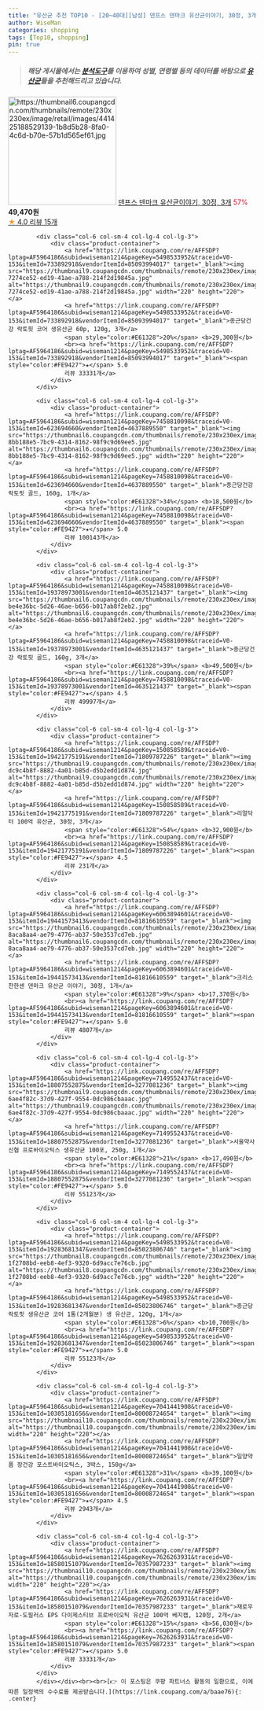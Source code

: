 ```yaml
---
title: "유산균 추천 TOP10 - [20~40대][남성] 덴프스 덴마크 유산균이야기, 30정, 3개"
author: WiseMan
categories: shopping
tags: [Top10, shopping]
pin: true
---
```


> ##### 해당 게시물에서는 [**분석도구**](https://itemscout.io/)를 이용하여 **성별**, **연령별** 등의 데이터를 바탕으로 [**유산균**](https://link.coupang.com/a/baae76)들을 추천해드리고 있습니다.
<div class="container"><div class="row">
            <div class="col-6 col-sm-4 col-lg-4 col-lg-3">
                <div class="product-container">
                    <a href="https://link.coupang.com/re/AFFSDP?lptag=AF5964186&subid=wiseman1214&pageKey=6398747903&traceid=V0-153&itemId=13674074526&vendorItemId=80926040793" target="_blank"><img src="https://thumbnail6.coupangcdn.com/thumbnails/remote/230x230ex/image/retail/images/441425188529139-1b8d5b28-8fa0-4c6d-b70e-57b1d565ef61.jpg" alt="https://thumbnail6.coupangcdn.com/thumbnails/remote/230x230ex/image/retail/images/441425188529139-1b8d5b28-8fa0-4c6d-b70e-57b1d565ef61.jpg" width="220" height="220"></a>
                    <a href="https://link.coupang.com/re/AFFSDP?lptag=AF5964186&subid=wiseman1214&pageKey=6398747903&traceid=V0-153&itemId=13674074526&vendorItemId=80926040793" target="_blank">덴프스 덴마크 유산균이야기, 30정, 3개</a>
                    <span style="color:#E61328">57%</span> <b>49,470원</b>
                    <br><a href="https://link.coupang.com/re/AFFSDP?lptag=AF5964186&subid=wiseman1214&pageKey=6398747903&traceid=V0-153&itemId=13674074526&vendorItemId=80926040793" target="_blank"><span style="color:#FE9427">★</span> 4.0
                    리뷰 15개</a>
                </div>
            </div>
            
            <div class="col-6 col-sm-4 col-lg-4 col-lg-3">
                <div class="product-container">
                    <a href="https://link.coupang.com/re/AFFSDP?lptag=AF5964186&subid=wiseman1214&pageKey=5498533952&traceid=V0-153&itemId=733892918&vendorItemId=85093994017" target="_blank"><img src="https://thumbnail9.coupangcdn.com/thumbnails/remote/230x230ex/image/retail/images/2294155404330855-7274ce52-ed19-41ae-a788-214f2d19845a.jpg" alt="https://thumbnail9.coupangcdn.com/thumbnails/remote/230x230ex/image/retail/images/2294155404330855-7274ce52-ed19-41ae-a788-214f2d19845a.jpg" width="220" height="220"></a>
                    <a href="https://link.coupang.com/re/AFFSDP?lptag=AF5964186&subid=wiseman1214&pageKey=5498533952&traceid=V0-153&itemId=733892918&vendorItemId=85093994017" target="_blank">종근당건강 락토핏 코어 생유산균 60p, 120g, 3개</a>
                    <span style="color:#E61328">20%</span> <b>29,300원</b>
                    <br><a href="https://link.coupang.com/re/AFFSDP?lptag=AF5964186&subid=wiseman1214&pageKey=5498533952&traceid=V0-153&itemId=733892918&vendorItemId=85093994017" target="_blank"><span style="color:#FE9427">★</span> 5.0
                    리뷰 33331개</a>
                </div>
            </div>
            
            <div class="col-6 col-sm-4 col-lg-4 col-lg-3">
                <div class="product-container">
                    <a href="https://link.coupang.com/re/AFFSDP?lptag=AF5964186&subid=wiseman1214&pageKey=7458810098&traceid=V0-153&itemId=623694660&vendorItemId=4637889550" target="_blank"><img src="https://thumbnail6.coupangcdn.com/thumbnails/remote/230x230ex/image/retail/images/4343601915698949-8bb188e5-7bc9-4314-8162-98f9c9d69ee5.jpg" alt="https://thumbnail6.coupangcdn.com/thumbnails/remote/230x230ex/image/retail/images/4343601915698949-8bb188e5-7bc9-4314-8162-98f9c9d69ee5.jpg" width="220" height="220"></a>
                    <a href="https://link.coupang.com/re/AFFSDP?lptag=AF5964186&subid=wiseman1214&pageKey=7458810098&traceid=V0-153&itemId=623694660&vendorItemId=4637889550" target="_blank">종근당건강 락토핏 골드, 160g, 1개</a>
                    <span style="color:#E61328">34%</span> <b>18,500원</b>
                    <br><a href="https://link.coupang.com/re/AFFSDP?lptag=AF5964186&subid=wiseman1214&pageKey=7458810098&traceid=V0-153&itemId=623694660&vendorItemId=4637889550" target="_blank"><span style="color:#FE9427">★</span> 5.0
                    리뷰 100143개</a>
                </div>
            </div>
            
            <div class="col-6 col-sm-4 col-lg-4 col-lg-3">
                <div class="product-container">
                    <a href="https://link.coupang.com/re/AFFSDP?lptag=AF5964186&subid=wiseman1214&pageKey=7458810098&traceid=V0-153&itemId=19378973001&vendorItemId=4635121437" target="_blank"><img src="https://thumbnail6.coupangcdn.com/thumbnails/remote/230x230ex/image/retail/images/313480678923391-be4e36bc-5d26-46ae-b656-b017ab8f2eb2.jpg" alt="https://thumbnail6.coupangcdn.com/thumbnails/remote/230x230ex/image/retail/images/313480678923391-be4e36bc-5d26-46ae-b656-b017ab8f2eb2.jpg" width="220" height="220"></a>
                    <a href="https://link.coupang.com/re/AFFSDP?lptag=AF5964186&subid=wiseman1214&pageKey=7458810098&traceid=V0-153&itemId=19378973001&vendorItemId=4635121437" target="_blank">종근당건강 락토핏 골드, 160g, 3개</a>
                    <span style="color:#E61328">39%</span> <b>49,500원</b>
                    <br><a href="https://link.coupang.com/re/AFFSDP?lptag=AF5964186&subid=wiseman1214&pageKey=7458810098&traceid=V0-153&itemId=19378973001&vendorItemId=4635121437" target="_blank"><span style="color:#FE9427">★</span> 4.5
                    리뷰 49997개</a>
                </div>
            </div>
            
            <div class="col-6 col-sm-4 col-lg-4 col-lg-3">
                <div class="product-container">
                    <a href="https://link.coupang.com/re/AFFSDP?lptag=AF5964186&subid=wiseman1214&pageKey=150858589&traceid=V0-153&itemId=19421775191&vendorItemId=71809787226" target="_blank"><img src="https://thumbnail9.coupangcdn.com/thumbnails/remote/230x230ex/image/retail/images/8667624485350688-dc9c4b8f-8882-4a01-b85d-d5b2edd1d874.jpg" alt="https://thumbnail9.coupangcdn.com/thumbnails/remote/230x230ex/image/retail/images/8667624485350688-dc9c4b8f-8882-4a01-b85d-d5b2edd1d874.jpg" width="220" height="220"></a>
                    <a href="https://link.coupang.com/re/AFFSDP?lptag=AF5964186&subid=wiseman1214&pageKey=150858589&traceid=V0-153&itemId=19421775191&vendorItemId=71809787226" target="_blank">리얼닥터 100억 유산균, 30정, 3개</a>
                    <span style="color:#E61328">54%</span> <b>32,900원</b>
                    <br><a href="https://link.coupang.com/re/AFFSDP?lptag=AF5964186&subid=wiseman1214&pageKey=150858589&traceid=V0-153&itemId=19421775191&vendorItemId=71809787226" target="_blank"><span style="color:#FE9427">★</span> 4.5
                    리뷰 231개</a>
                </div>
            </div>
            
            <div class="col-6 col-sm-4 col-lg-4 col-lg-3">
                <div class="product-container">
                    <a href="https://link.coupang.com/re/AFFSDP?lptag=AF5964186&subid=wiseman1214&pageKey=6063894601&traceid=V0-153&itemId=19441573413&vendorItemId=81816610559" target="_blank"><img src="https://thumbnail6.coupangcdn.com/thumbnails/remote/230x230ex/image/retail/images/3819339211891096-8aca8aa4-ae79-4776-ab37-50e3537cd7eb.jpg" alt="https://thumbnail6.coupangcdn.com/thumbnails/remote/230x230ex/image/retail/images/3819339211891096-8aca8aa4-ae79-4776-ab37-50e3537cd7eb.jpg" width="220" height="220"></a>
                    <a href="https://link.coupang.com/re/AFFSDP?lptag=AF5964186&subid=wiseman1214&pageKey=6063894601&traceid=V0-153&itemId=19441573413&vendorItemId=81816610559" target="_blank">크리스찬한센 덴마크 유산균 이야기, 30정, 1개</a>
                    <span style="color:#E61328">9%</span> <b>17,370원</b>
                    <br><a href="https://link.coupang.com/re/AFFSDP?lptag=AF5964186&subid=wiseman1214&pageKey=6063894601&traceid=V0-153&itemId=19441573413&vendorItemId=81816610559" target="_blank"><span style="color:#FE9427">★</span> 5.0
                    리뷰 4807개</a>
                </div>
            </div>
            
            <div class="col-6 col-sm-4 col-lg-4 col-lg-3">
                <div class="product-container">
                    <a href="https://link.coupang.com/re/AFFSDP?lptag=AF5964186&subid=wiseman1214&pageKey=7149552437&traceid=V0-153&itemId=18807552875&vendorItemId=3277081236" target="_blank"><img src="https://thumbnail9.coupangcdn.com/thumbnails/remote/230x230ex/image/retail/images/9599214984026483-6ae4f82c-37d9-427f-9554-0dc986cbaaac.jpg" alt="https://thumbnail9.coupangcdn.com/thumbnails/remote/230x230ex/image/retail/images/9599214984026483-6ae4f82c-37d9-427f-9554-0dc986cbaaac.jpg" width="220" height="220"></a>
                    <a href="https://link.coupang.com/re/AFFSDP?lptag=AF5964186&subid=wiseman1214&pageKey=7149552437&traceid=V0-153&itemId=18807552875&vendorItemId=3277081236" target="_blank">서울약사신협 프로바이오틱스 생유산균 100포, 250g, 1개</a>
                    <span style="color:#E61328">21%</span> <b>17,490원</b>
                    <br><a href="https://link.coupang.com/re/AFFSDP?lptag=AF5964186&subid=wiseman1214&pageKey=7149552437&traceid=V0-153&itemId=18807552875&vendorItemId=3277081236" target="_blank"><span style="color:#FE9427">★</span> 5.0
                    리뷰 55123개</a>
                </div>
            </div>
            
            <div class="col-6 col-sm-4 col-lg-4 col-lg-3">
                <div class="product-container">
                    <a href="https://link.coupang.com/re/AFFSDP?lptag=AF5964186&subid=wiseman1214&pageKey=5498533952&traceid=V0-153&itemId=19283681347&vendorItemId=85023806746" target="_blank"><img src="https://thumbnail8.coupangcdn.com/thumbnails/remote/230x230ex/image/retail/images/307329268730756-1f2708bd-eeb8-4ef3-9320-6d9acc7e76cb.jpg" alt="https://thumbnail8.coupangcdn.com/thumbnails/remote/230x230ex/image/retail/images/307329268730756-1f2708bd-eeb8-4ef3-9320-6d9acc7e76cb.jpg" width="220" height="220"></a>
                    <a href="https://link.coupang.com/re/AFFSDP?lptag=AF5964186&subid=wiseman1214&pageKey=5498533952&traceid=V0-153&itemId=19283681347&vendorItemId=85023806746" target="_blank">종근당 락토핏 생유산균 코어 1통(2개월분) 생 유산균, 120g, 1개</a>
                    <span style="color:#E61328">6%</span> <b>10,700원</b>
                    <br><a href="https://link.coupang.com/re/AFFSDP?lptag=AF5964186&subid=wiseman1214&pageKey=5498533952&traceid=V0-153&itemId=19283681347&vendorItemId=85023806746" target="_blank"><span style="color:#FE9427">★</span> 5.0
                    리뷰 55123개</a>
                </div>
            </div>
            
            <div class="col-6 col-sm-4 col-lg-4 col-lg-3">
                <div class="product-container">
                    <a href="https://link.coupang.com/re/AFFSDP?lptag=AF5964186&subid=wiseman1214&pageKey=7041441908&traceid=V0-153&itemId=10305181656&vendorItemId=80008724654" target="_blank"><img src="https://thumbnail10.coupangcdn.com/thumbnails/remote/230x230ex/image/vendor_inventory/2c62/f211a9a7f7a9012339d9289490bc2543706aeb72b27e42a58a611994b037.jpg" alt="https://thumbnail10.coupangcdn.com/thumbnails/remote/230x230ex/image/vendor_inventory/2c62/f211a9a7f7a9012339d9289490bc2543706aeb72b27e42a58a611994b037.jpg" width="220" height="220"></a>
                    <a href="https://link.coupang.com/re/AFFSDP?lptag=AF5964186&subid=wiseman1214&pageKey=7041441908&traceid=V0-153&itemId=10305181656&vendorItemId=80008724654" target="_blank">일양약품 장건강 포스트바이오틱스, 3박스, 150g</a>
                    <span style="color:#E61328">31%</span> <b>39,100원</b>
                    <br><a href="https://link.coupang.com/re/AFFSDP?lptag=AF5964186&subid=wiseman1214&pageKey=7041441908&traceid=V0-153&itemId=10305181656&vendorItemId=80008724654" target="_blank"><span style="color:#FE9427">★</span> 4.5
                    리뷰 2943개</a>
                </div>
            </div>
            
            <div class="col-6 col-sm-4 col-lg-4 col-lg-3">
                <div class="product-container">
                    <a href="https://link.coupang.com/re/AFFSDP?lptag=AF5964186&subid=wiseman1214&pageKey=7626263931&traceid=V0-153&itemId=18580151079&vendorItemId=70357987233" target="_blank"><img src="https://thumbnail10.coupangcdn.com/thumbnails/remote/230x230ex/image/vendor_inventory/699e/b81e88a8529daca0f6a3969b5110e333d9141da02f1e6141d1e79d410997.jpeg" alt="https://thumbnail10.coupangcdn.com/thumbnails/remote/230x230ex/image/vendor_inventory/699e/b81e88a8529daca0f6a3969b5110e333d9141da02f1e6141d1e79d410997.jpeg" width="220" height="220"></a>
                    <a href="https://link.coupang.com/re/AFFSDP?lptag=AF5964186&subid=wiseman1214&pageKey=7626263931&traceid=V0-153&itemId=18580151079&vendorItemId=70357987233" target="_blank">재로우 자로-도필러스 EPS 다이제스티브 프로바이오틱 유산균 100억 베지캡, 120정, 2개</a>
                    <span style="color:#E61328">15%</span> <b>56,030원</b>
                    <br><a href="https://link.coupang.com/re/AFFSDP?lptag=AF5964186&subid=wiseman1214&pageKey=7626263931&traceid=V0-153&itemId=18580151079&vendorItemId=70357987233" target="_blank"><span style="color:#FE9427">★</span> 5.0
                    리뷰 33331개</a>
                </div>
            </div>
            </div></div><br><br>[👉 이 포스팅은 쿠팡 파트너스 활동의 일환으로, 이에 따른 일정액의 수수료를 제공받습니다.](https://link.coupang.com/a/baae76){: .center}